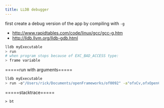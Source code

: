 ```yaml
---
title: LLDB debugger
---
```


first create a debug version of the app by compiling with `-g`
* http://www.rapidtables.com/code/linux/gcc/gcc-g.htm
* http://lldb.llvm.org/lldb-gdb.html

```bash
lldb myExecutable
> run
# when program stops because of EXC_BAD_ACCESS type:
> frame variable
```

=====run with arguments=====
```bash
lldb myExecutable
> run -o"/Users/rick/Documents/openFrameworks/of0092" -a"ofxCv,ofxOpenCv" -p"osx" "/Users/rick/Documents/openFrameworks/of0092/apps/myApps/cvBgTest9"
```

=====stacktrace=====
```
> bt
```
